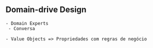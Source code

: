 ## Domain-drive Design

    - Domain Experts
     - Conversa

    - Value Objects => Propriedades com regras de negócio
